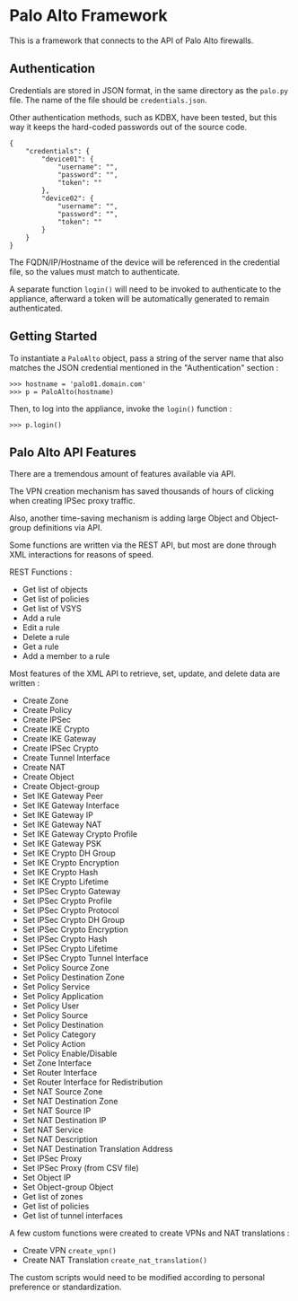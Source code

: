 # Palo Alto Framework

This is a framework that connects to the API of Palo Alto firewalls.

## Authentication

Credentials are stored in JSON format, in the same directory as the `palo.py` file. The name of the file should be `credentials.json`.

Other authentication methods, such as KDBX, have been tested, but this way it keeps the hard-coded passwords out of the source code.

```
{
	"credentials": {
		"device01": {
			"username": "",
			"password": "",
			"token": ""
		},
		"device02": {
			"username": "",
			"password": "",
			"token": ""
		}
	}
}
```

The FQDN/IP/Hostname of the device will be referenced in the credential file, so the values must match to authenticate.

A separate function `login()` will need to be invoked to authenticate to the appliance, afterward a token will be automatically generated to remain authenticated.

## Getting Started

To instantiate a `PaloAlto` object, pass a string of the server name that also matches the JSON credential mentioned in the "Authentication" section :

```
>>> hostname = 'palo01.domain.com'
>>> p = PaloAlto(hostname)
```

Then, to log into the appliance, invoke the `login()` function :

```
>>> p.login()
```

## Palo Alto API Features

There are a tremendous amount of features available via API.

The VPN creation mechanism has saved thousands of hours of clicking when creating IPSec proxy traffic.

Also, another time-saving mechanism is adding large Object and Object-group definitions via API.

Some functions are written via the REST API, but most are done through XML interactions for reasons of speed.

REST Functions :
- Get list of objects
- Get list of policies
- Get list of VSYS
- Add a rule
- Edit a rule
- Delete a rule
- Get a rule
- Add a member to a rule

Most features of the XML API to retrieve, set, update, and delete data are written :
- Create Zone
- Create Policy
- Create IPSec
- Create IKE Crypto
- Create IKE Gateway
- Create IPSec Crypto
- Create Tunnel Interface
- Create NAT
- Create Object
- Create Object-group
- Set IKE Gateway Peer
- Set IKE Gateway Interface
- Set IKE Gateway IP
- Set IKE Gateway NAT
- Set IKE Gateway Crypto Profile
- Set IKE Gateway PSK
- Set IKE Crypto DH Group
- Set IKE Crypto Encryption
- Set IKE Crypto Hash
- Set IKE Crypto Lifetime
- Set IPSec Crypto Gateway
- Set IPSec Crypto Profile
- Set IPSec Crypto Protocol
- Set IPSec Crypto DH Group
- Set IPSec Crypto Encryption
- Set IPSec Crypto Hash
- Set IPSec Crypto Lifetime
- Set IPSec Crypto Tunnel Interface
- Set Policy Source Zone
- Set Policy Destination Zone
- Set Policy Service
- Set Policy Application
- Set Policy User
- Set Policy Source
- Set Policy Destination
- Set Policy Category
- Set Policy Action
- Set Policy Enable/Disable
- Set Zone Interface
- Set Router Interface
- Set Router Interface for Redistribution
- Set NAT Source Zone
- Set NAT Destination Zone
- Set NAT Source IP
- Set NAT Destination IP
- Set NAT Service
- Set NAT Description
- Set NAT Destination Translation Address
- Set IPSec Proxy
- Set IPSec Proxy (from CSV file)
- Set Object IP
- Set Object-group Object
- Get list of zones
- Get list of policies
- Get list of tunnel interfaces

A few custom functions were created to create VPNs and NAT translations :
- Create VPN `create_vpn()`
- Create NAT Translation `create_nat_translation()`

The custom scripts would need to be modified according to personal preference or standardization.